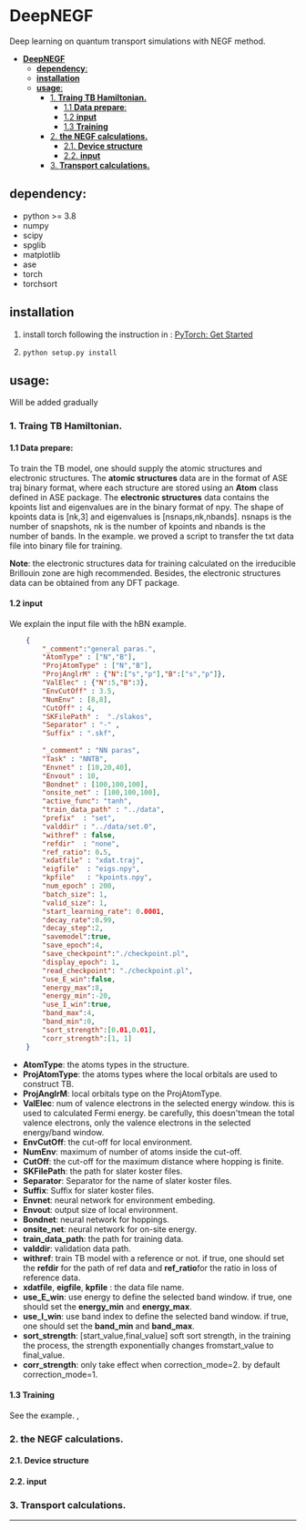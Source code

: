 # **DeepNEGF**
Deep learning on quantum transport simulations with NEGF method.

- [**DeepNEGF**](#deepnegf)
  - [**dependency**:](#dependency)
  - [**installation**](#installation)
  - [**usage**:](#usage)
    - [1. **Traing TB Hamiltonian.**](#1-traing-tb-hamiltonian)
      - [1.1 **Data prepare**:](#11-data-prepare)
      - [1.2 **input**](#12-input)
      - [1.3 **Training**](#13-training)
    - [2. **the NEGF calculations.**](#2-the-negf-calculations)
      - [2.1. **Device structure**](#21-device-structure)
      - [2.2. **input**](#22-input)
    - [3. **Transport calculations.**](#3-transport-calculations)


## **dependency**:
- python >= 3.8
- numpy
- scipy
- spglib
- matplotlib
- ase
- torch
- torchsort


## **installation**
1. install torch following the instruction in : [PyTorch: Get Started](https://pytorch.org/get-started/locally)


2.  ```python setup.py install```


## **usage**:
Will be added gradually

### 1. **Traing TB Hamiltonian.**

#### 1.1 **Data prepare**:
        
To train the TB model, one should supply the atomic structures and electronic structures.  The **atomic structures** data are in the format of ASE traj binary format, where each structure are stored using an **Atom** class defined  in ASE package. The **electronic structures** data contains the kpoints list and eigenvalues are in the binary format of npy. The shape of kpoints data is [nk,3] and eigenvalues is [nsnaps,nk,nbands]. nsnaps is the number of snapshots, nk is the number of kpoints and nbands is the number of bands. In the  example. we proved a script to transfer the txt data file into binary file for training.

 **Note**: the electronic structures data for training calculated on the irreducible Brillouin zone are high recommended. Besides, the electronic structures data can be obtained from any DFT package.
    
#### 1.2 **input**

We explain the input file with the hBN example.

```json
    {
        "_comment":"general paras.",
        "AtomType" : ["N","B"],
        "ProjAtomType" : ["N","B"],
        "ProjAnglrM" : {"N":["s","p"],"B":["s","p"]},
        "ValElec" : {"N":5,"B":3},
        "EnvCutOff" : 3.5,
        "NumEnv" : [8,8],
        "CutOff" : 4,
        "SKFilePath" :	"./slakos",
        "Separator" : "-" ,
        "Suffix" : ".skf",
    
        "_comment" : "NN paras",
        "Task" : "NNTB",
        "Envnet" : [10,20,40],
        "Envout" : 10,
        "Bondnet" : [100,100,100],
        "onsite_net" : [100,100,100],
        "active_func": "tanh",
        "train_data_path" : "../data",
        "prefix"  : "set",
        "valddir" : "../data/set.0",
        "withref" : false,
        "refdir"  : "none",
        "ref_ratio": 0.5,
        "xdatfile" : "xdat.traj",
        "eigfile"  : "eigs.npy",
        "kpfile"   : "kpoints.npy",
        "num_epoch" : 200,
        "batch_size": 1,
        "valid_size": 1,
        "start_learning_rate": 0.0001,
        "decay_rate":0.99,
        "decay_step":2,
        "savemodel":true,
        "save_epoch":4,
        "save_checkpoint":"./checkpoint.pl",
        "display_epoch": 1,
        "read_checkpoint": "./checkpoint.pl",
    	"use_E_win":false,
    	"energy_max":8,
    	"energy_min":-20,
    	"use_I_win":true,
    	"band_max":4,
    	"band_min":0,
        "sort_strength":[0.01,0.01],
        "corr_strength":[1, 1]
    }

 ```
- **AtomType**: the atoms types in the structure.
- **ProjAtomType**: the atoms types where the local orbitals are used to construct TB.
- **ProjAnglrM**: local orbitals type on the ProjAtomType.
- **ValElec**: num of valence electrons in the selected energy window. this is used to calculated Fermi energy. be carefully, this doesn'tmean the total valence electrons, only the valence electrons in the selected energy/band window.
- **EnvCutOff**: the cut-off for local environment.
- **NumEnv**: maximum of number of atoms inside the cut-off. 
- **CutOff**: the cut-off for the maximum distance where hopping is finite.
- **SKFilePath**: the path for slater koster files.
- **Separator**: Separator for the name of slater koster files.
- **Suffix**:  Suffix for slater koster files.
- **Envnet**: neural network for environment embeding.
- **Envout**: output size of local environment.
- **Bondnet**: neural network for hoppings.
- **onsite_net**: neural network for on-site energy.
- **train_data_path**: the path for training data.
- **valddir**: validation data path.
- **withref**: train TB model with a reference or not. if true, one should set the **refdir** for the path of ref data and **ref_ratio**for the ratio in loss of reference data.
- **xdatfile**, **eigfile**, **kpfile** : the data file name.
- **use_E_win**: use energy to define the selected band window. if true, one should set the **energy_min** and **energy_max**.
- **use_I_win**: use band index to define the selected band window. if true, one should set the **band_min** and **band_max**.
- **sort_strength**: [start_value,final_value] soft sort strength, in the training the process, the strength exponentially changes fromstart_value to final_value.
- **corr_strength**: only take effect when correction_mode=2.  by default correction_mode=1.


#### 1.3 **Training**
See the example.
,




### 2. **the NEGF calculations.**

#### 2.1. **Device structure**

#### 2.2. **input**

### 3. **Transport calculations.**

---

